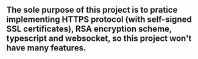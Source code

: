## The sole purpose of this project is to pratice implementing HTTPS protocol (with self-signed SSL certificates), RSA encryption scheme, typescript and websocket, so this project won't have many features.